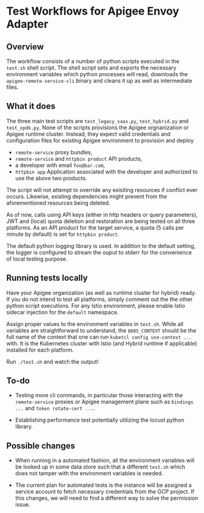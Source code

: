 # Test Workflows for Apigee Envoy Adapter

## Overview

The workflow consists of a number of python scripts executed in the `test.sh` shell script. The shell script sets and exports the necessary environment variables which python processes will read, downloads the `apigee-remote-service-cli` binary and cleans it up as well as intermediate files.

## What it does

The three main test scripts are `test_legacy_saas.py`, `test_hybrid.py` and `test_opdk.py`. None of the scripts provisions the Apigee orgnanization or Apigee runtime cluster. Instead, they expect valid credentials and configuration files for existing Apigee environment to provision and deploy
  * `remote-service` proxy bundles,
  * `remote-service` and `httpbin product` API products,
  * a developer with email `foo@bar.com`,
  * `httpbin app` Application associated with the developer and authorized to use the above two products.

The script will not attempt to override any exisiting resources if conflict ever occurs. Likewise, existing dependencies might prevent from the aforementioned resources being deleted.

As of now, calls using API keys (either in http headers or query parameters), JWT and (local) quota deletion and restoration are being tested on all three platforms. As an API product for the target service, a quota (5 calls per minute by default) is set for `httpbin product`.

The default python logging library is used. In addition to the default setting, the logger is configured to stream the ouput to stderr for the convenience of local testing purpose.

## Running tests locally

Have your Apigee organization (as well as runtime cluster for hybrid) ready. If you do not intend to test all platforms, simply comment out the the other python script executions. For any Istio environment, please enable Istio sidecar injection for the `default` namespace.

Assign proper values to the environment variables in `test.sh`. While all variables are straightforward to understand, the `$K8S_CONTEXT` should be the full name of the context that one can run `kubetcl config use-context ...` with. It is the Kubernetes cluster with Istio (and Hybrid runtime if applicable) installed for each platform.

Run `./test.sh` and watch the output!

## To-do

- Testing more cli commands, in particular those interacting with the `remote-service` proxies or Apigee management plane such as `bindings ...` and `token rotate-cert ...`. 

- Establishing performance test potentially utilizing the locust python library.

## Possible changes

- When running in a automated fashion, all the environment variables will be looked up in some data store such that a different `test.sh` which does not tamper with the environment variables is needed.

- The current plan for automated tests is the instance will be assigned a service account to fetch necessary credentials from the GCP project. If this changes, we will need to find a different way to solve the permission issue.
